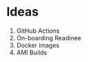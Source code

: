 # Ideas

1. GitHub Actions
2. On-boarding Readinee
3. Docker images
4. AMI Builds
<!--stackedit_data:
eyJoaXN0b3J5IjpbLTEzMTA1NzAzMiwtMjA4ODc0NjYxMl19
-->